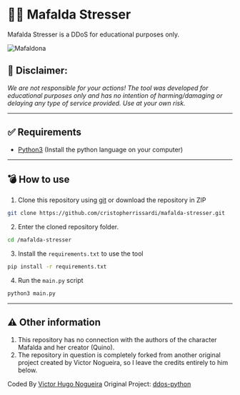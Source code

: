 # 🙎‍♀️ Mafalda Stresser
Mafalda Stresser is a DDoS for educational purposes only.

![Mafaldona](https://github.com/user-attachments/assets/c486a29d-8980-45b4-ba29-a98003478e96)



## 📄 Disclaimer:

_We are not responsible for your actions! The tool was developed for educational purposes only and has no intention of harming/damaging or delaying any type of service provided. Use at your own risk._


---

## ✅ Requirements

 - [Python3](https://www.python.org/download/releases/3.0/) (Install the python language on your computer)


---

## 💣 How to use


1. Clone this repository using [git](https://git-scm.com/) or download the repository in ZIP

```bash
git clone https://github.com/cristopherrissardi/mafalda-stresser.git
```

2. Enter the cloned repository folder.

```bash
cd /mafalda-stresser
```

3. Install the `requirements.txt` to use the tool

```bash
pip install -r requirements.txt
```

4. Run the `main.py` script

```bash
python3 main.py
```


---

## ⚠️ Other information

1. This repository has no connection with the authors of the character Mafalda and her creator (Quino).
2. The repository in question is completely forked from another original project created by Victor Nogueira, so I leave the credits entirely to him below.

Coded By [Victor Hugo Nogueira](https://github.com/victorftrdba)
Original Project: [ddos-python](https://github.com/victorftrdba/ddos-python)
